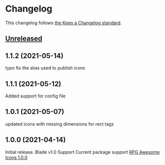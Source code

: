 # Changelog

This changelog follows [the Keep a Changelog standard](https://keepachangelog.com).

## [Unreleased](https://github.com/codeat3/blade-rpg-awesome-icons/compare/1.1.2...main)

## 1.1.2 (2021-05-14)
typo fix the alias used to publish icons

## 1.1.1 (2021-05-12)
Added support for config file

## 1.0.1 (2021-05-07)
updated icons with missing dimensions for rect tags

## 1.0.0 (2021-04-14)

Initial release.
Blade v1.0 Support
Current package support [RPG Awesome Icons 1.0.0](https://github.com/nagoshiashumari/Rpg-Awesome/releases/tag/1.0.0)
